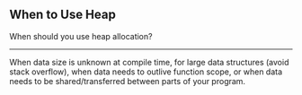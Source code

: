 ## When to Use Heap

When should you use heap allocation?

---

When data size is unknown at compile time, for large data structures (avoid stack overflow), when data needs to outlive function scope, or when data needs to be shared/transferred between parts of your program.

